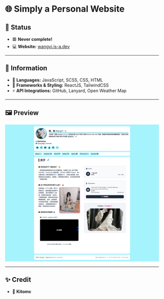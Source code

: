 # 🌐 Simply a Personal Website

## 💢 Status
- 🟥 **Never complete!**
- 💻 **Website:** [wangyi.is-a.dev](https://wangyi.is-a.dev/)

---

## 🍃 Information
- 🧨 **Languages:** JavaScript, SCSS, CSS, HTML  
- 🎨 **Frameworks & Styling:** ReactJS, TailwindCSS  
- ⚡ **API Integrations:** GitHub, Lanyard, Open Weather Map  

---

## 🖼️ Preview
<p align="center">
  <img src="https://github.com/wangyi68/LumiYi/blob/main/image.webp?raw=true" alt="Preview" width="600" />
</p>

---

## ✨ Credit
- 👤 **Kitomc**
